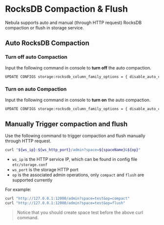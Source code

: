 # RocksDB Compaction & Flush

Nebula supports auto and manual (through HTTP request) RocksDB compaction or flush in storage service.

## Auto RocksDB Compaction

### Turn off auto Compaction

Input the following command in console to **turn off** the auto compaction.

```bash
UPDATE CONFIGS storage:rocksdb_column_family_options = { disable_auto_compactions = true }
```

### Turn on auto Compaction

Input the following command in console to **turn on** the auto compaction.

```bash
UPDATE CONFIGS storage:rocksdb_column_family_options = { disable_auto_compactions = false }
```

## Manually Trigger compaction and flush

Use the following command to trigger compaction and flush manually through HTTP request.

```bash
curl "${ws_ip}:${ws_http_port}/admin?space=${spaceName}&${op}"
```

- `ws_ip` is the HTTP service IP, which can be found in config file `etc/storage.conf`
- `ws_port` is the storage HTTP port
- `op` is the associated admin operations, only `compact` and `flush` are supported currently

For example:

```bash
curl "http://127.0.0.1:12000/admin?space=test&op=compact"
curl "http://127.0.0.1:12000/admin?space=test&op=flush"
```

> Notice that you should create space test before the above curl command.

